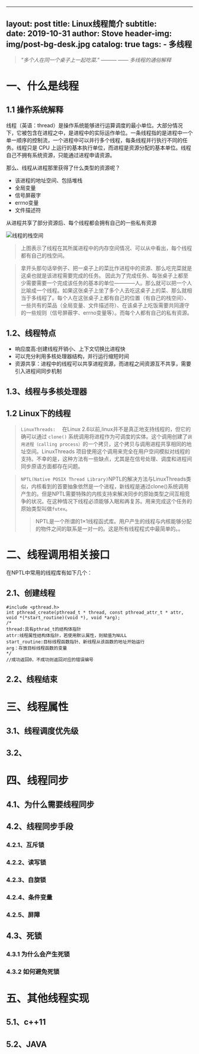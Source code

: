 
---
layout:     post
title:      Linux线程简介
subtitle:   
date:       2019-10-31
author:     Stove
header-img: img/post-bg-desk.jpg
catalog: true
tags:
    - 多线程
--- 

>*"多个人在同一个桌子上一起吃菜."* *——— —— 多线程的通俗解释*

# 一、什么是线程
## 1.1 操作系统解释
线程（英语：thread）是操作系统能够进行运算调度的最小单位。大部分情况下，它被包含在进程之中，是进程中的实际运作单位。一条线程指的是进程中一个单一顺序的控制流，一个进程中可以并行多个线程，每条线程并行执行不同的任务。线程只是 CPU 上运行的基本执行单位，而进程是资源分配的基本单位。线程自己不拥有系统资源，只能通过进程申请资源。

那么、线程从进程那里获得了什么类型的资源呢？
- 该进程的地址空间、包括堆栈
- 全局变量
- 信号屏蔽字
- errno变量
- 文件描述符

从进程共享了部分资源后、每个线程都会拥有自己的一些私有资源

![线程的栈空间](https://senlinzhan.github.io/images/linux/thread-stack.png)

>上图表示了线程在其所属进程中的内存空间情况、可以从中看出，每个线程 都有自己的栈空间。

>拿开头那句话举例子、把一桌子上的菜比作进程中的资源、那么吃完菜就是这桌也就是该进程需要完成的任务。
因此为了完成任务、每张桌子上都至少需要需要一个完成该任务的基本的单位————人。那么就可以把一个人比喻成一个线程。如果这张桌子上坐了多个人去吃这桌子上的菜、那么就相当于多线程了。每个人在这张桌子上都有自己的位置（有自己的栈空间）、一些共有的菜品（全局变量、文件描述符）、在该桌子上吃饭需要共同遵守的一些规则（信号屏蔽字、errno变量等）。而每个人都有自己的私有资源。

## 1.2、线程特点
- 响应度高:创建线程开销小、上下文切换比进程快
- 可以充分利用多核处理器结构，并行运行缩短时间
- 资源共享：进程中的线程可以共享进程资源，而进程之间资源互不共享，需要引入进程间同步机制
## 1.3、线程与多核处理器
## 1.2 Linux下的线程
> `LinuxThreads:  ` 在Linux 2.6以前,linux并不是真正地支持线程的，但它的确可以通过 `clone()` 系统调用将进程作为可调度的实体。这个调用创建了`调用进程（calling process）`的一个拷贝，这个拷贝与调用进程共享相同的地址空间。LinuxThreads 项目使用这个调用来完全在用户空间模拟对线程的支持。不幸的是，这种方法有一些缺点，尤其是在信号处理、调度和进程间同步原语方面都存在问题。

> `NPTL(Native POSIX Thread Library)`NPTL的解决方法与LinuxThreads类似，内核看到的首要抽象依然是一个进程，新线程是通过clone()系统调用产生的。但是NPTL需要特殊的内核支持来解决同步的原始类型之间互相竞争的状况。在这种情况下线程必须能够入眠和再复苏。用来完成这个任务的原始类型叫做`futex`。
>>NPTL是一个所谓的1×1线程函式库。用户产生的线程与内核能够分配的物件之间的联系是一对一的。这是所有线程程式中最简单的。。


# 二、线程调用相关接口
在NPTL中常用的线程库有如下几个：
## 2.1、创建线程
```
#include <pthread.h>
int pthread_create(pthread_t * thread, const pthread_attr_t * attr, void *(*start_routine)(void *), void *arg);
/*
thread:具有pthrad_t的结构体指针
attr:线程属性结构体指针，若使用默认属性，则赋值为NULL
start_routine:目标线程函数指针、新线程从该函数的地址开始运行
arg：存放目标线程函数的变量
*/
//成功返回0，不成功则返回对应的错误编号
```

## 2.2、线程结束
# 三、线程属性
## 3.1、线程调度优先级
## 3.2、 

# 四、线程同步
## 4.1、为什么需要线程同步
## 4.2、线程同步手段
### 4.2.1、互斥锁
### 4.2.2、读写锁
### 4.2.3、自旋锁
### 4.2.4、条件变量
### 4.2.5、屏障
## 4.3、死锁
### 4.3.1 为什么会产生死锁
### 4.3.2 如何避免死锁

# 五、其他线程实现
## 5.1、c++11
## 5.2、JAVA



